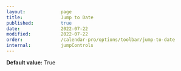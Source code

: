 ```yaml
---
layout:             page
title:              Jump to Date
published:          true
date:               2022-07-22
modified:           2022-07-22
order:              /calendar-pro/options/toolbar/jump-to-date
internal:           jumpControls
---
```

**Default value:** True
